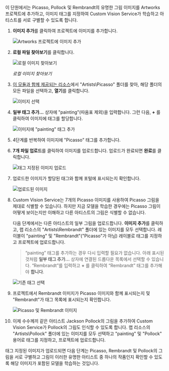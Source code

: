 이 단원에서는 Picasso, Pollock 및 Rembrandt의 유명한 그림 이미지를 Artworks 프로젝트에 추가하고, 이미지 태그를 지정하여 Custom Vision Service가 학습하고 아티스트를 서로 구별할 수 있도록 합니다.

1. **이미지 추가**를 클릭하여 프로젝트에 이미지를 추가합니다.

    ![Artworks 프로젝트에 이미지 추가](../media/2-portal-click-add-images.png)

1. **로컬 파일 찾아보기**를 클릭합니다.

    ![로컬 이미지 찾아보기](../media/2-portal-click-browse-local-files.png)

    _로컬 이미지 찾아보기_

1. [이 모듈과 함께 제공되는 리소스](https://a4r.blob.core.windows.net/public/cvs-resources.zip)에서 "Artists\Picasso" 폴더를 찾아, 해당 폴더의 모든 파일을 선택하고, **열기**를 클릭합니다.

    ![이미지 선택](../media/2-fe-browse-picasso-01.png)

1. **일부 태그 추가...** 상자에 "painting"(따옴표 제외)을 입력합니다. 그런 다음, **+** 를 클릭하여 이미지에 태그를 할당합니다.

    ![이미지에 "painting" 태그 추가](../media/2-portal-add-tags-01.png)

1. 4단계를 반복하여 이미지에 "Picasso" 태그를 추가합니다.

1. **7개 파일 업로드**를 클릭하여 이미지를 업로드합니다. 업로드가 완료되면 **완료**를 클릭합니다.

    ![태그 지정된 이미지 업로드](../media/2-upload-picasso-images.png)

1. 업로드한 이미지가 할당된 태그와 함께 포털에 표시되는지 확인합니다.

    ![업로드된 이미지](../media/2-portal-tagged-01.png)

1. Custom Vision Service는 7개의 Picasso 이미지를 사용하여 Picasso 그림을 제대로 식별할 수 있습니다. 하지만 지금 모델을 학습한 경우에는 Picasso 그림이 어떻게 보이는지만 이해하고 다른 아티스트의 그림은 식별할 수 없습니다.

    다음 단계에서는 다른 아티스트의 일부 그림을 업로드합니다. **이미지 추가**를 클릭하고, 랩 리소스의 "Artists\Rembrandt" 폴더에 있는 이미지를 모두 선택합니다. 레이블이 "painting" 및 "Rembrandt"("Picasso"가 아님) 레이블로 태그를 지정하고 프로젝트에 업로드합니다.

    > “painting” 태그를 추가하는 경우 다시 입력할 필요가 없습니다. 아래 표시된 것처럼 **일부 태그 추가...** 상자에 연결된 드롭다운 목록에서 선택할 수 있습니다. “Rembrandt”를 입력하고 **+** 를 클릭하여 “Rembrandt” 태그를 추가해야 **합니다**.

    ![기존 태그 선택](../media/2-select-painting-tag.png)

1. 프로젝트에서 Rembrandt 이미지가 Picasso 이미지와 함께 표시되는지 및 "Rembrandt"가 태그 목록에 표시되는지 확인합니다.

    ![Picasso 및 Rembrandt 이미지](../media/2-portal-tagged-02.png)

1. 이제 수수께끼 같은 아티스트 Jackson Pollock의 그림을 추가하여 Custom Vision Service가 Pollock의 그림도 인식할 수 있도록 합니다. 랩 리소스의 "Artists\Pollock" 폴더에 있는 이미지를 모두 선택하고 "painting" 및 "Pollock" 용어로 태그를 지정하고, 프로젝트에 업로드합니다.

태그 지정된 이미지가 업로드되면 다음 단계는 Picasso, Rembrandt 및 Pollock의 그림을 서로 구별하고 그림이 이러한 유명한 아티스트 중 하나의 작품인지 확인할 수 있도록 해당 이미지가 포함된 모델을 학습하는 것입니다.